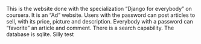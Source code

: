 This is the website done with the specialization “Django for everybody” on coursera.
It is an “Ad” website. Users with the password can post articles to sell, with its price, picture and description. Everybody with a password can “favorite” an article and comment.
There is a search capability. The database is sqlite. 
Silly test
